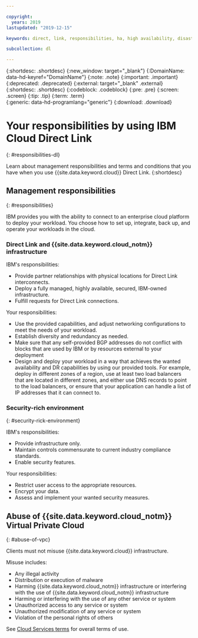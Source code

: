 ```yaml
---

copyright:
  years: 2019
lastupdated: "2019-12-15"

keywords: direct, link, responsibilities, ha, high availability, disaster recovery, security, interconnects

subcollection: dl

---
```


{:shortdesc: .shortdesc}
{:new_window: target="_blank"}
{:DomainName: data-hd-keyref="DomainName"}
{:note: .note}
{:important: .important}
{:deprecated: .deprecated}
{:external: target="_blank" .external}
{:shortdesc: .shortdesc}
{:codeblock: .codeblock}
{:pre: .pre}
{:screen: .screen}
{:tip: .tip}
{:term: .term}  
{:generic: data-hd-programlang="generic"}
{:download: .download}  

# Your responsibilities by using IBM Cloud Direct Link
{: #responsibilities-dl}

Learn about management responsibilities and terms and conditions that you have when you use {{site.data.keyword.cloud}} Direct Link.
{:shortdesc}

## Management responsibilities
{: #responsibilities}

IBM provides you with the ability to connect to an enterprise cloud platform to deploy your workload. You choose how to set up, integrate, back up, and operate your workloads in the cloud.

### Direct Link and {{site.data.keyword.cloud_notm}} infrastructure

IBM's responsibilities:
- Provide partner relationships with physical locations for Direct Link interconnects.
- Deploy a fully managed, highly available, secured, IBM-owned infrastructure.
- Fulfill requests for Direct Link connections.

Your responsibilities:
- Use the provided capabilities, and adjust networking configurations to meet the needs of your workload.
- Establish diversity and redundancy as needed.
- Make sure that any self-provided BGP addresses do not conflict with blocks that are used by IBM or by resources external to your deployment
- Design and deploy your workload in a way that achieves the wanted availability and DR capabilities by using our provided tools. For example, deploy in different zones of a region, use at least two load balancers that are located in different zones, and either use DNS records to point to the load balancers, or ensure that your application can handle a list of IP addresses that it can connect to.

### Security-rich environment
{: #security-rick-environment}

IBM's responsibilities:
- Provide infrastructure only.
- Maintain controls commensurate to current industry compliance standards.
- Enable security features.

Your responsibilities:
- Restrict user access to the appropriate resources.
- Encrypt your data.
- Assess and implement your wanted security measures.

## Abuse of {{site.data.keyword.cloud_notm}} Virtual Private Cloud
{: #abuse-of-vpc}

Clients must not misuse {{site.data.keyword.cloud}} infrastructure.

Misuse includes:
- Any illegal activity
- Distribution or execution of malware
- Harming {{site.data.keyword.cloud_notm}} infrastructure or interfering with the use of {{site.data.keyword.cloud_notm}} infrastructure
- Harming or interfering with the use of any other service or system
- Unauthorized access to any service or system
- Unauthorized modification of any service or system
- Violation of the personal rights of others

See [Cloud Services terms](/docs/overview/terms-of-use?topic=overview-terms) for overall terms of use.
